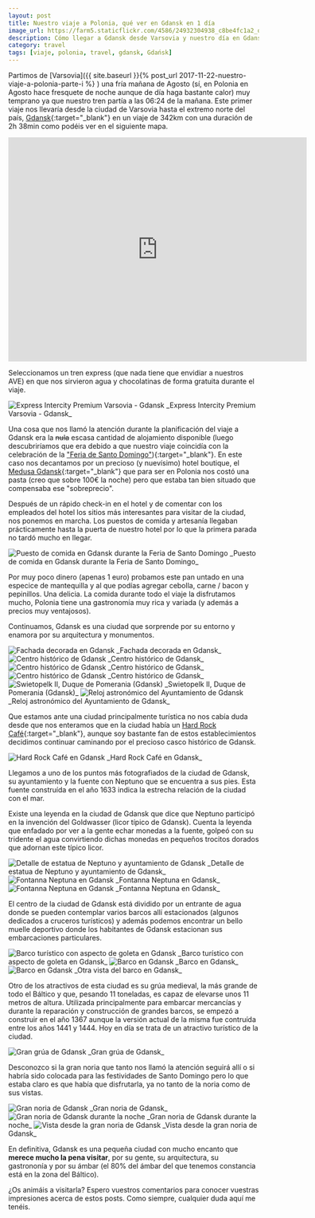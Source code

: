 ```yaml
---
layout: post
title: Nuestro viaje a Polonia, qué ver en Gdansk en 1 día
image_url: https://farm5.staticflickr.com/4586/24932304938_c8be4fc1a2_o.jpg
description: Cómo llegar a Gdansk desde Varsovia y nuestro día en Gdansk, qué ver, qué comer etc
category: travel
tags: [viaje, polonia, travel, gdansk, Gdańsk]
---
```


Partimos de [Varsovia]({{ site.baseurl }}{% post_url 2017-11-22-nuestro-viaje-a-polonia-parte-i %}
) una fría mañana de Agosto (sí, en Polonia en Agosto hace fresquete de noche aunque de día haga bastante calor) muy temprano ya que nuestro tren partía a las 06:24 de la mañana. Este primer viaje nos llevaría desde la ciudad de Varsovia hasta el extremo norte del país, [Gdansk](https://es.wikipedia.org/wiki/Gdansk){:target="_blank"} en un viaje de 342km con una duración de 2h 38min como podéis ver en el siguiente mapa.

<iframe src="https://www.google.com/maps/embed?pb=!1m28!1m12!1m3!1d1221184.3781729224!2d18.7550686302143!3d53.287282615790836!2m3!1f0!2f0!3f0!3m2!1i1024!2i768!4f13.1!4m13!3e3!4m5!1s0x471ecc669a869f01%3A0x72f0be2a88ead3fc!2sVarsovia%2C+Polonia!3m2!1d52.2296756!2d21.012228699999998!4m5!1s0x46fd731c14d4fa6f%3A0x9bb9fbf163b7be8d!2sGda%C5%84sk%2C+Polonia!3m2!1d54.3520252!2d18.6466384!5e0!3m2!1ses!2ses!4v1512302663938" width="600" height="450" frameborder="0" style="border:0" allowfullscreen></iframe>

Seleccionamos un tren express (que nada tiene que envidiar a nuestros AVE) en que nos sirvieron agua y chocolatinas de forma gratuita durante el viaje.

<img src="https://c1.staticflickr.com/5/4544/38804152061_ee426f2f78_b.jpg" alt="Express Intercity Premium Varsovia - Gdansk" class="img-fluid">
_Express Intercity Premium Varsovia - Gdansk_

Una cosa que nos llamó la atención durante la planificación del viaje a Gdansk era la ~~nula~~ escasa cantidad de alojamiento disponible (luego descubriríamos que era debido a que nuestro viaje coincidía con la celebración de la ["Feria de Santo Domingo"](http://es.polandforall.com/gdansk-calendario-cultural.html)){:target="_blank"}. En este caso nos decantamos por un precioso (y nuevísimo) hotel boutique, el [Medusa Gdansk](https://www.tripadvisor.es/Hotel_Review-g274725-d10288978-Reviews-Medusa_Boutique_Hotel-Gdansk_Pomerania_Province_Northern_Poland.html){:target="_blank"} que para ser en Polonia nos costó una pasta (creo que sobre 100€ la noche) pero que estaba tan bien situado que compensaba ese "sobreprecio". 

Después de un rápido check-in en el hotel y de comentar con los empleados del hotel los sitios más interesantes para visitar de la ciudad, nos ponemos en marcha. Los puestos de comida y artesanía llegaban prácticamente hasta la puerta de nuestro hotel por lo que la primera parada no tardó mucho en llegar.

<img src="https://farm5.staticflickr.com/4581/24854286848_eee58720a8_b.jpg" alt="Puesto de comida en Gdansk durante la Feria de Santo Domingo" class="img-fluid">
_Puesto de comida en Gdansk durante la Feria de Santo Domingo_

Por muy poco dinero (apenas 1 euro) probamos este pan untado en una especice de mantequilla y al que podías agregar cebolla, carne / bacon y pepinillos. Una delicia. La comida durante todo el viaje la disfrutamos mucho, Polonia tiene una gastronomía muy rica y variada (y además a precios muy ventajosos).

Continuamos, Gdansk es una ciudad que sorprende por su entorno y enamora por su arquitectura y monumentos.

<img src="https://farm5.staticflickr.com/4531/38010017724_e4f02cd2f0_b.jpg" alt="Fachada decorada en Gdansk" class="img-fluid">
_Fachada decorada en Gdansk_

<img src="https://farm5.staticflickr.com/4566/26951245379_06151c391d_b.jpg" alt="Centro histórico de Gdansk" class="img-fluid">
_Centro histórico de Gdansk_

<img src="https://farm5.staticflickr.com/4577/26951244639_ae4ce78367_b.jpg" alt="Centro histórico de Gdansk" class="img-fluid">
_Centro histórico de Gdansk_

<img src="https://farm5.staticflickr.com/4527/38010015534_f58135ba3c_b.jpg" alt="Centro histórico de Gdansk" class="img-fluid">
_Centro histórico de Gdansk_

<img src="https://farm5.staticflickr.com/4558/38694946912_93af7da7db_b.jpg" alt="Swietopelk II, Duque de Pomerania (Gdansk)" class="img-fluid">
_Swietopelk II, Duque de Pomerania (Gdansk)_

<img src="https://farm5.staticflickr.com/4533/38010015134_7bab4e7b0d_b.jpg" alt="Reloj astronómico del Ayuntamiento de Gdansk" class="img-fluid">
_Reloj astronómico del Ayuntamiento de Gdansk_

Que estamos ante una ciudad principalmente turística no nos cabía duda desde que nos enteramos que en la ciudad había un [Hard Rock Café](http://www.hardrock.com/){:target="_blank"}, aunque soy bastante fan de estos establecimientos decidimos continuar caminando por el precioso casco histórico de Gdansk.

<img src="https://farm5.staticflickr.com/4559/24854286588_9aa11835bd_b.jpg" alt="Hard Rock Café en Gdansk" class="img-fluid">
_Hard Rock Café en Gdansk_

Llegamos a uno de los puntos más fotografiados de la ciudad de Gdansk, su ayuntamiento y la fuente con Neptuno que se encuentra a sus pies. Esta fuente construída en el año 1633 indica la estrecha relación de la ciudad con el mar.

Existe una leyenda en la ciudad de Gdansk que dice que Neptuno participó en la invención del Goldwasser (licor típico de Gdansk). Cuenta la leyenda que enfadado por ver a la gente echar monedas a la fuente, golpeó con su tridente el agua convirtiendo dichas monedas en pequeños trocitos dorados que adornan este típico licor.

<img src="https://farm5.staticflickr.com/4539/38010016284_86d19d4c96_b.jpg" alt="Detalle de estatua de Neptuno y ayuntamiento de Gdansk" class="img-fluid">
_Detalle de estatua de Neptuno y ayuntamiento de Gdansk_

<img src="https://farm5.staticflickr.com/4524/38307883286_51a26178b6_b.jpg" alt="Fontanna Neptuna en Gdansk" class="img-fluid">
_Fontanna Neptuna en Gdansk_

<img src="https://farm5.staticflickr.com/4529/38010017094_3022a64355_b.jpg" alt="Fontanna Neptuna en Gdansk" class="img-fluid">
_Fontanna Neptuna en Gdansk_

El centro de la ciudad de Gdansk está dividido por un entrante de agua donde se pueden contemplar varios barcos allí estacionados (algunos dedicados a cruceros turísticos) y además podemos encontrar un bello muelle deportivo donde los habitantes de Gdansk estacionan sus embarcaciones particulares.

<img src="https://farm5.staticflickr.com/4581/26951244339_e81c6f4ac5_b.jpg" alt="Barco turístico con aspecto de goleta en Gdansk" class="img-fluid">
_Barco turístico con aspecto de goleta en Gdansk_

<img src="https://farm5.staticflickr.com/4586/38010016564_e3894acdc4_b.jpg" alt="Barco en Gdansk" class="img-fluid">
_Barco en Gdansk_

<img src="https://farm5.staticflickr.com/4565/38010016334_ff94cc1d77_b.jpg" alt="Barco en Gdansk" class="img-fluid">
_Otra vista del barco en Gdansk_

Otro de los atractivos de esta ciudad es su grúa medieval, la más grande de todo el Báltico y que, pesando 11 toneladas, es capaz de elevarse unos 11 metros de altura. Utilizada principalmente para embarcar mercancías y durante la reparación y construcción de grandes barcos, se empezó a construir en el año 1367 aunque la versión actual de la misma fue contruída entre los años 1441 y 1444. Hoy en día se trata de un atractivo turístico de la ciudad.

<img src="https://farm5.staticflickr.com/4541/38010015774_1ce9286492_b.jpg" alt="Gran grúa de Gdansk" class="img-fluid">
_Gran grúa de Gdansk_

Desconozco si la gran noria que tanto nos llamó la atención seguirá allí o si habría sido colocada para las festividades de Santo Domingo pero lo que estaba claro es que había que disfrutarla, ya no tanto de la noria como de sus vistas.

<img src="https://farm5.staticflickr.com/4547/26951244489_85b49a1641_b.jpg" alt="Gran noria de Gdansk" class="img-fluid">
_Gran noria de Gdansk_

<img src="https://farm5.staticflickr.com/4576/38010015984_83bd4e202c_b.jpg" alt="Gran noria de Gdansk durante la noche" class="img-fluid">
_Gran noria de Gdansk durante la noche_

<img src="https://farm5.staticflickr.com/4562/38694946702_fbae5cb4c5_b.jpg" alt="Vista desde la gran noria de Gdansk" class="img-fluid">
_Vista desde la gran noria de Gdansk_

En definitiva, Gdansk es una pequeña ciudad con mucho encanto que __merece mucho la pena visitar__, por su gente, su arquitectura, su gastrononía y por su ámbar (el 80% del ámbar del que tenemos constancia está en la zona del Báltico). 

¿Os animáis a visitarla? Espero vuestros comentarios para conocer vuestras impresiones acerca de estos posts. Como siempre, cualquier duda aquí me tenéis.










